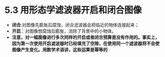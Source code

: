 # 5.3 用形态学滤波器开启和闭合图像

- **闭合**:对图像先膨胀后腐蚀，闭合滤波器会把临近的物体连接起来；
- **开启**：对图像想腐蚀后膨胀，消除了背景中的小物体。
- **注意，对一幅图像进行多次同样的开启或者闭合预算是没有作用的。事实上，因为第一次使用开启滤波器时已经填充了空隙，在使用同一个滤波器将不会使图像产生变化。用数学术语讲，这些运算是幂等的**
  
